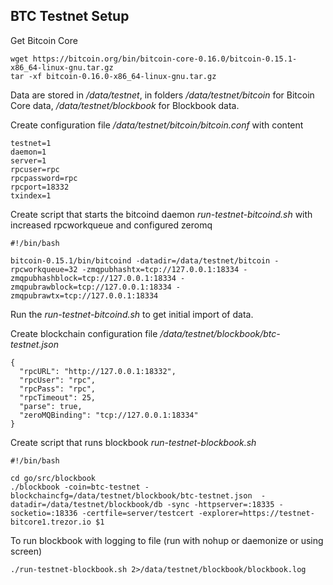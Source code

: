 ## BTC Testnet Setup
Get Bitcoin Core
```
wget https://bitcoin.org/bin/bitcoin-core-0.16.0/bitcoin-0.15.1-x86_64-linux-gnu.tar.gz
tar -xf bitcoin-0.16.0-x86_64-linux-gnu.tar.gz 
```
Data are stored in */data/testnet*, in folders */data/testnet/bitcoin* for Bitcoin Core data, */data/testnet/blockbook* for Blockbook data.

Create configuration file */data/testnet/bitcoin/bitcoin.conf* with content
```
testnet=1
daemon=1
server=1
rpcuser=rpc
rpcpassword=rpc
rpcport=18332
txindex=1
```
Create script that starts the bitcoind daemon *run-testnet-bitcoind.sh* with increased rpcworkqueue and configured zeromq
```
#!/bin/bash

bitcoin-0.15.1/bin/bitcoind -datadir=/data/testnet/bitcoin -rpcworkqueue=32 -zmqpubhashtx=tcp://127.0.0.1:18334 -zmqpubhashblock=tcp://127.0.0.1:18334 -zmqpubrawblock=tcp://127.0.0.1:18334 -zmqpubrawtx=tcp://127.0.0.1:18334
```
Run the *run-testnet-bitcoind.sh* to get initial import of data.

Create blockchain configuration file */data/testnet/blockbook/btc-testnet.json*
```
{
  "rpcURL": "http://127.0.0.1:18332",
  "rpcUser": "rpc",
  "rpcPass": "rpc",
  "rpcTimeout": 25,
  "parse": true,
  "zeroMQBinding": "tcp://127.0.0.1:18334"
}
```

Create script that runs blockbook *run-testnet-blockbook.sh*
```
#!/bin/bash

cd go/src/blockbook
./blockbook -coin=btc-testnet -blockchaincfg=/data/testnet/blockbook/btc-testnet.json  -datadir=/data/testnet/blockbook/db -sync -httpserver=:18335 -socketio=:18336 -certfile=server/testcert -explorer=https://testnet-bitcore1.trezor.io $1
```
To run blockbook with logging to file (run with nohup or daemonize or using screen)
```
./run-testnet-blockbook.sh 2>/data/testnet/blockbook/blockbook.log
```
